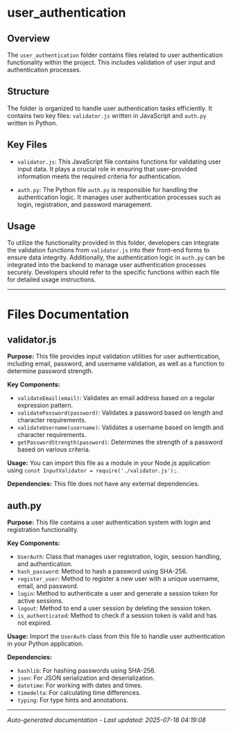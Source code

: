 # user_authentication

## Overview
The `user_authentication` folder contains files related to user authentication functionality within the project. This includes validation of user input and authentication processes.

## Structure
The folder is organized to handle user authentication tasks efficiently. It contains two key files: `validator.js` written in JavaScript and `auth.py` written in Python.

## Key Files
- `validator.js`: This JavaScript file contains functions for validating user input data. It plays a crucial role in ensuring that user-provided information meets the required criteria for authentication.
  
- `auth.py`: The Python file `auth.py` is responsible for handling the authentication logic. It manages user authentication processes such as login, registration, and password management.

## Usage
To utilize the functionality provided in this folder, developers can integrate the validation functions from `validator.js` into their front-end forms to ensure data integrity. Additionally, the authentication logic in `auth.py` can be integrated into the backend to manage user authentication processes securely. Developers should refer to the specific functions within each file for detailed usage instructions.

---

# Files Documentation

## validator.js

**Purpose:** This file provides input validation utilities for user authentication, including email, password, and username validation, as well as a function to determine password strength.

**Key Components:**
- `validateEmail(email)`: Validates an email address based on a regular expression pattern.
- `validatePassword(password)`: Validates a password based on length and character requirements.
- `validateUsername(username)`: Validates a username based on length and character requirements.
- `getPasswordStrength(password)`: Determines the strength of a password based on various criteria.

**Usage:** You can import this file as a module in your Node.js application using `const InputValidator = require('./validator.js');`.

**Dependencies:** This file does not have any external dependencies.

## auth.py

**Purpose:** This file contains a user authentication system with login and registration functionality.

**Key Components:**
- `UserAuth`: Class that manages user registration, login, session handling, and authentication.
- `hash_password`: Method to hash a password using SHA-256.
- `register_user`: Method to register a new user with a unique username, email, and password.
- `login`: Method to authenticate a user and generate a session token for active sessions.
- `logout`: Method to end a user session by deleting the session token.
- `is_authenticated`: Method to check if a session token is valid and has not expired.

**Usage:** Import the `UserAuth` class from this file to handle user authentication in your Python application.

**Dependencies:**
- `hashlib`: For hashing passwords using SHA-256.
- `json`: For JSON serialization and deserialization.
- `datetime`: For working with dates and times.
- `timedelta`: For calculating time differences.
- `typing`: For type hints and annotations.

---
*Auto-generated documentation - Last updated: 2025-07-18 04:19:08*
